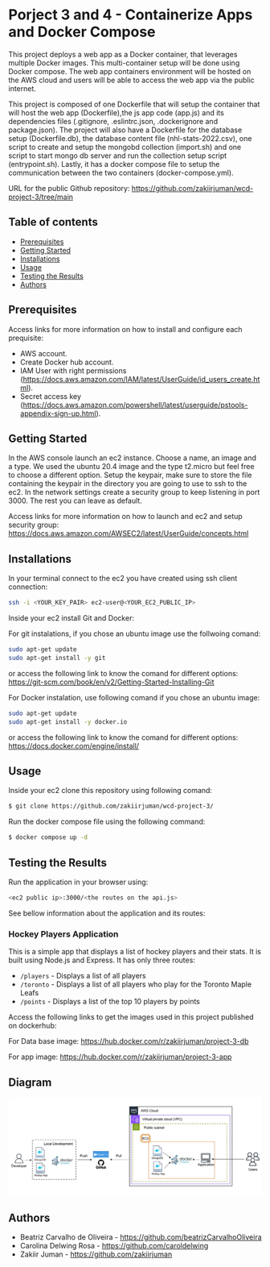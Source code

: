 # Porject 3 and 4 - Containerize Apps and Docker Compose
This project deploys a web app as a Docker container, that leverages multiple Docker images. This multi-container setup will be done using Docker compose. The web app containers environment will be hosted on the AWS cloud and users will be able to access the web app via the public internet.

This project is composed of one Dockerfile that will setup the container that will host the web app (Dockerfile),the js app code (app.js) and its dependencies files (.gitignore, .eslintrc.json, .dockerignore and package.json). The project will also have a Dockerfile for the database setup (Dockerfile.db), the database content file (nhl-stats-2022.csv), one script to create and setup the mongobd collection (import.sh) and one script to start mongo db server and run the collection setup script (entrypoint.sh). Lastly, it has a docker compose file to setup the communication between the two containers (docker-compose.yml).

URL for the public Github repository: https://github.com/zakiirjuman/wcd-project-3/tree/main

## Table of contents

- [Prerequisites](#prerequisites)
- [Getting Started](#getting-started)
- [Installations](#installations)
- [Usage](#usage)
- [Testing the Results](#testing-the-results)
- [Authors](#authors)

## Prerequisites
Access links for more information on how to install and configure each prequisite:
- AWS account.
- Create Docker hub account.
- IAM User with right permissions (https://docs.aws.amazon.com/IAM/latest/UserGuide/id_users_create.html).
- Secret access key (https://docs.aws.amazon.com/powershell/latest/userguide/pstools-appendix-sign-up.html).


## Getting Started

In the AWS console launch an ec2 instance. Choose a name, an image and a type. We used the ubuntu 20.4 image and the type t2.micro but feel free to choose a different option. Setup the keypair, make sure to store the file containing the keypair in the directory you are going to use to ssh to the ec2. In the network settings create a security group to keep listening in port 3000. The rest you can leave as default.

Access links for more information on how to launch and ec2 and setup security group:
https://docs.aws.amazon.com/AWSEC2/latest/UserGuide/concepts.html

## Installations

In your terminal connect to the ec2 you have created using ssh client connection:
```sh
ssh -i <YOUR_KEY_PAIR> ec2-user@<YOUR_EC2_PUBLIC_IP>
```

Inside your ec2 install Git and Docker: 

For git instalations, if you chose an ubuntu image use the follwoing comand: 
```sh
sudo apt-get update
sudo apt-get install -y git
```
or access the following link to know the comand for different options: 
https://git-scm.com/book/en/v2/Getting-Started-Installing-Git

For Docker instalation, use following comand if you chose an ubuntu image: 
```sh
sudo apt-get update
sudo apt-get install -y docker.io
```
or access the following link to know the comand for different options: 
https://docs.docker.com/engine/install/

## Usage 
Inside your ec2 clone this repository using following comand: 
```sh
$ git clone https://github.com/zakiirjuman/wcd-project-3/
```
Run the docker compose file using the following command: 
```sh
$ docker compose up -d
```

## Testing the Results
Run the application in your browser using:
```sh
<ec2 public ip>:3000/<the routes on the api.js>
```
See bellow information about the application and its routes:

### Hockey Players Application

This is a simple app that displays a list of hockey players and their stats. It is built using Node.js and Express. It has only three routes:

- `/players` - Displays a list of all players
- `/toronto` - Displays a list of all players who play for the Toronto Maple Leafs
- `/points` - Displays a list of the top 10 players by points

Access the following links to get the images used in this project published on dockerhub:

For Data base image:
https://hub.docker.com/r/zakiirjuman/project-3-db

For app image:
https://hub.docker.com/r/zakiirjuman/project-3-app

## Diagram
![AWS Diagram of Projects 3 and 4](./Project34.jpg)

## Authors

- Beatriz Carvalho de Oliveira - https://github.com/beatrizCarvalhoOliveira
- Carolina Delwing Rosa - https://github.com/caroldelwing
- Zakiir Juman - https://github.com/zakiirjuman
